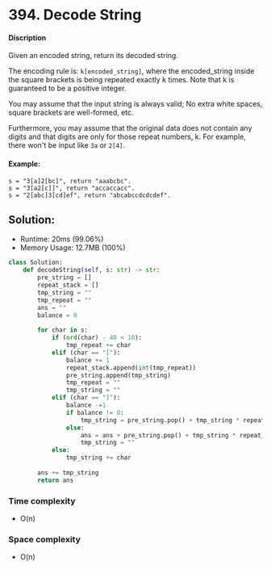 # 394. Decode String

#### Discription

Given an encoded string, return its decoded string.

The encoding rule is: `k[encoded_string]`, where the encoded_string inside the square brackets is being repeated exactly k times. Note that k is guaranteed to be a positive integer.

You may assume that the input string is always valid; No extra white spaces, square brackets are well-formed, etc.

Furthermore, you may assume that the original data does not contain any digits and that digits are only for those repeat numbers, k. For example, there won't be input like `3a` or `2[4]`.


#### Example:

```
s = "3[a]2[bc]", return "aaabcbc".
s = "3[a2[c]]", return "accaccacc".
s = "2[abc]3[cd]ef", return "abcabccdcdcdef".
```

## Solution:

- Runtime: 20ms (99.06%)
- Memory Usage: 12.7MB (100%)

```python
class Solution:
    def decodeString(self, s: str) -> str:
        pre_string = []
        repeat_stack = []
        tmp_string = ""
        tmp_repeat = ""
        ans = ""
        balance = 0
        
        for char in s:
            if (ord(char) - 48 < 10):
                tmp_repeat += char
            elif (char == "["):
                balance += 1
                repeat_stack.append(int(tmp_repeat))
                pre_string.append(tmp_string)
                tmp_repeat = ""
                tmp_string = ""
            elif (char == "]"):
                balance -=1
                if balance != 0:
                    tmp_string = pre_string.pop() + tmp_string * repeat_stack.pop()
                else:
                    ans = ans + pre_string.pop() + tmp_string * repeat_stack.pop()
                    tmp_string = ""
            else:
                tmp_string += char
            
        ans += tmp_string
        return ans
```

### Time complexity

- O(n)

### Space complexity

- O(n)
